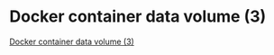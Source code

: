 # Docker container data volume (3)
[Docker container data volume (3)](https://aiwithcloud.com/2022/09/15/docker_container_data_volume_3/)